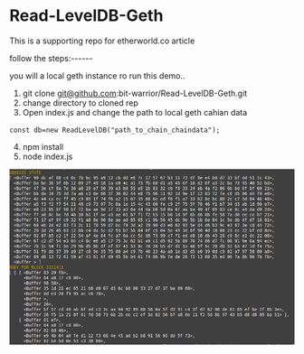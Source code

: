 # Read-LevelDB-Geth

This is a supporting repo for etherworld.co article

follow the steps:------

you will a local geth instance ro run this demo..

1) git clone git@github.com:bit-warrior/Read-LevelDB-Geth.git
2) change directory to cloned rep 
3) Open index.js
 and change the path to local geth cahian data
 ````
 const db=new ReadLevelDB("path_to_chain_chaindata");
 
 ````
 4) npm install 
 5) node index.js
 
 ![alt text](https://github.com/bit-warrior/Read-LevelDB-Geth/blob/master/Screenshot%20from%202019-01-30%2020-36-59.png)
